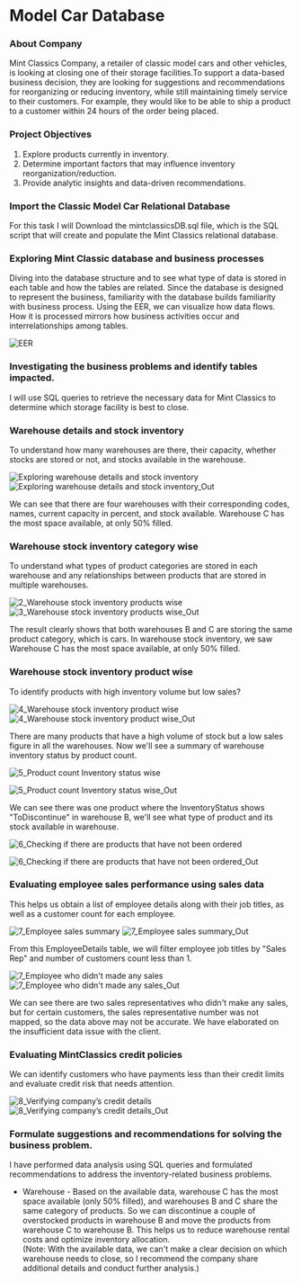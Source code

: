 # Model Car Database
### About Company
Mint Classics Company, a retailer of classic model cars and other vehicles, is looking at closing one of their storage facilities.To support a data-based business decision, they are looking for suggestions and recommendations for reorganizing or reducing inventory, while still maintaining timely service to their customers. For example, they would like to be able to ship a product to a customer within 24 hours of the order being placed.

### Project Objectives
1. Explore products currently in inventory.
2. Determine important factors that may influence inventory reorganization/reduction.
3. Provide analytic insights and data-driven recommendations.

### Import the Classic Model Car Relational Database
For this task I will Download the mintclassicsDB.sql file, which is the SQL script that will create and populate the Mint Classics relational database.

### Exploring Mint Classic database and business processes
Diving into the database structure and to see what type of data is stored in each table and how the tables are related. Since the database is designed to represent the business, familiarity with the database builds familiarity with business process. Using the EER, we can visualize how data flows. How it is processed mirrors how business activities occur and interrelationships among tables.

![EER](https://github.com/Saravananr1112/Analyze-Data-in-a-Model-Car-Database-with-MySQL-Workbench/assets/159127219/ff5efad3-9393-464d-ab06-edda26295c39)


### Investigating the business problems and identify tables impacted.
I will use SQL queries to retrieve the necessary data for Mint Classics to determine which storage facility is best to close.

### Warehouse details and stock inventory
To understand how many warehouses are there, their capacity, whether stocks are stored or not, and stocks available in the warehouse.

![Exploring warehouse details and stock inventory](https://github.com/Saravananr1112/Analyze-Data-in-a-Model-Car-Database-with-MySQL-Workbench/assets/159127219/c9bef49b-f912-446e-99bb-417430b19b5c)
![Exploring warehouse details and stock inventory_Out](https://github.com/Saravananr1112/Analyze-Data-in-a-Model-Car-Database-with-MySQL-Workbench/assets/159127219/05e9d447-0f46-499f-8df4-8d5032a7fc60)

We can see that there are four warehouses with their corresponding codes, names, current capacity in percent, and stock available. Warehouse C has the most space available, at only 50% filled.


### Warehouse stock inventory category wise
To understand what types of product categories are stored in each warehouse and any relationships between products that are stored in multiple warehouses.

![2_Warehouse stock inventory products wise](https://github.com/Saravananr1112/Analyze-Data-in-a-Model-Car-Database-with-MySQL-Workbench/assets/159127219/980c3cb5-4782-40a4-a0c7-aca047a800fe)
![3_Warehouse stock inventory products wise_Out](https://github.com/Saravananr1112/Analyze-Data-in-a-Model-Car-Database-with-MySQL-Workbench/assets/159127219/1b50d8b5-4589-4072-9b9b-9eb0488aa7c6)

The result clearly shows that both warehouses B and C are storing the same product category, which is cars. In warehouse stock inventory, we saw Warehouse C has the most space available, at only 50% filled.


### Warehouse stock inventory product wise
To identify products with high inventory volume but low sales?

![4_Warehouse stock inventory product wise](https://github.com/Saravananr1112/Analyze-Data-in-a-Model-Car-Database-with-MySQL-Workbench/assets/159127219/8a035f44-3611-4c81-bf01-61fe7b20cfc7)
![4_Warehouse stock inventory product wise_Out](https://github.com/Saravananr1112/Analyze-Data-in-a-Model-Car-Database-with-MySQL-Workbench/assets/159127219/befc34d4-b60b-4ed9-b1c8-cad27583bd73)

There are many products that have a high volume of stock but a low sales figure in all the warehouses. Now we'll see a summary of warehouse inventory status by product count.

![5_Product count Inventory status wise](https://github.com/Saravananr1112/Analyze-Data-in-a-Model-Car-Database-with-MySQL-Workbench/assets/159127219/f2870e0c-2ad9-49fe-adf0-b166ee73c8a5)

![5_Product count Inventory status wise_Out](https://github.com/Saravananr1112/Analyze-Data-in-a-Model-Car-Database-with-MySQL-Workbench/assets/159127219/4d829ec2-ac10-4658-a9d1-d212158ebe82)

We can see there was one product where the InventoryStatus shows "ToDiscontinue" in warehouse B, we'll see what type of product and its stock available in warehouse.

![6_Checking if there are products that have not been ordered](https://github.com/Saravananr1112/Analyze-Data-in-a-Model-Car-Database-with-MySQL-Workbench/assets/159127219/88f485fb-ce23-43d5-b1c5-d8c2fd402b0c)

![6_Checking if there are products that have not been ordered_Out](https://github.com/Saravananr1112/Analyze-Data-in-a-Model-Car-Database-with-MySQL-Workbench/assets/159127219/34852d76-508e-42f2-9901-1bd1c1a8f03c)


### Evaluating employee sales performance using sales data
This helps us obtain a list of employee details along with their job titles, as well as a customer count for each employee.

![7_Employee sales summary](https://github.com/Saravananr1112/Analyze-Data-in-a-Model-Car-Database-with-MySQL-Workbench/assets/159127219/9224137c-ad3c-43a6-a414-a65baba55cf6)
![7_Employee sales summary_Out](https://github.com/Saravananr1112/Analyze-Data-in-a-Model-Car-Database-with-MySQL-Workbench/assets/159127219/411732bd-ed08-49bd-8612-d94fc54df541)

From this EmployeeDetails table, we will filter employee job titles by "Sales Rep" and number of customers count less than 1.

![7_Employee who didn't made any sales](https://github.com/Saravananr1112/Analyze-Data-in-a-Model-Car-Database-with-MySQL-Workbench/assets/159127219/fde8ff6c-5afe-4f84-ae49-a6dbf8d9e9ea)
![7_Employee who didn't made any sales_Out](https://github.com/Saravananr1112/Analyze-Data-in-a-Model-Car-Database-with-MySQL-Workbench/assets/159127219/197146de-b39f-4c75-a84f-e76868150f02)

We can see there are two sales representatives who didn't make any sales, but for certain customers, the sales representative number was not mapped, so the data above may not be accurate. We have elaborated on the insufficient data issue with the client.


### Evaluating MintClassics credit policies
We can identify customers who have payments less than their credit limits and evaluate credit risk that needs attention.

![8_Verifying company’s credit details](https://github.com/Saravananr1112/Analyze-Data-in-a-Model-Car-Database-with-MySQL-Workbench/assets/159127219/11b2e07f-a352-4069-9ec4-8861ee594b02)
![8_Verifying company’s credit details_Out](https://github.com/Saravananr1112/Analyze-Data-in-a-Model-Car-Database-with-MySQL-Workbench/assets/159127219/60a2e43b-0e1a-4b13-9a88-ade309cc0ac2)



### Formulate suggestions and recommendations for solving the business problem.
I have performed data analysis using SQL queries and formulated recommendations to address the inventory-related business problems.

* Warehouse - Based on the available data, warehouse C has the most space available (only 50% filled), and warehouses B and C share the same category of products. So we can discontinue a couple of overstocked products in warehouse B and move the products from warehouse C to warehouse B. This helps us to reduce warehouse rental costs and optimize inventory allocation.  
(Note: With the available data, we can't make a clear decision on which warehouse needs to close, so I recommend the company share additional details and conduct further analysis.)









 





